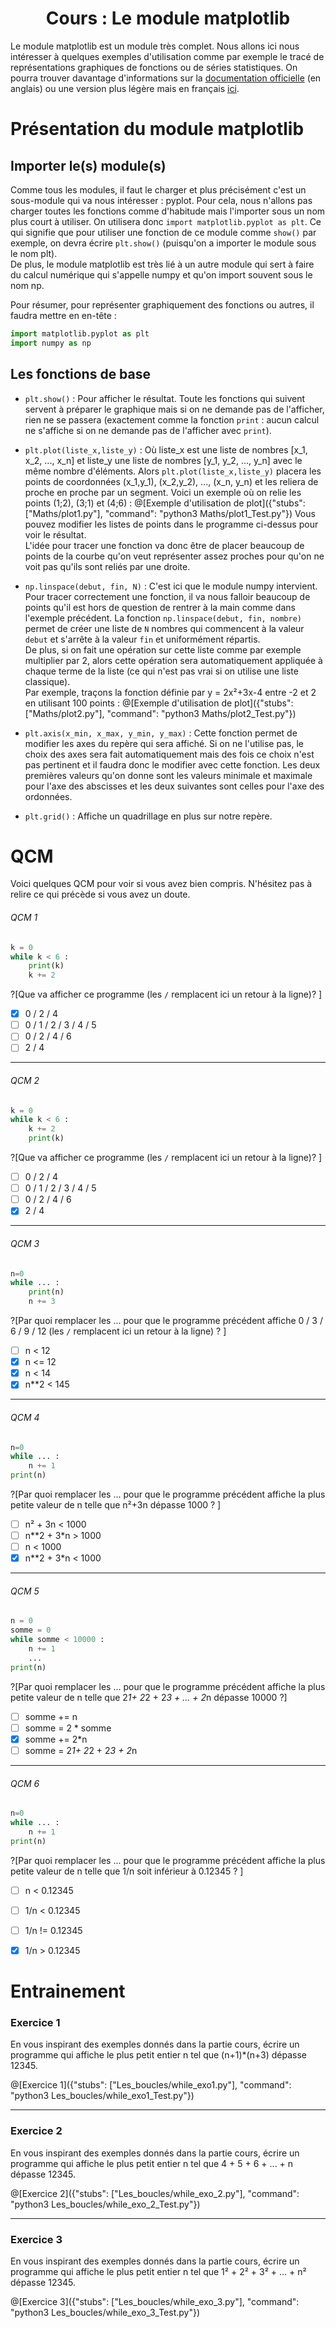 <h1> <center>Cours : Le module matplotlib</center></h1>

Le module matplotlib est un module très complet. Nous allons ici nous intéresser à quelques exemples d'utilisation comme par exemple le tracé de représentations graphiques de fonctions ou de séries statistiques. On pourra trouver davantage d'informations sur la [documentation officielle](https://matplotlib.org/index.html) (en anglais) ou une version plus légère mais en français [ici](http://chamilo1.grenet.fr/ujf/courses/FAMILIARISATIONAVECPYTHONSUITEANACON/document/Python/matplotlib.pdf).

# Présentation du module matplotlib

## Importer le(s) module(s)

Comme tous les modules, il faut le charger et plus précisément c'est un sous-module qui va nous intéresser : pyplot. Pour cela, nous n'allons pas charger toutes les fonctions comme d'habitude mais l'importer sous un nom plus court à utiliser. On utilisera donc `import matplotlib.pyplot as plt`. Ce qui signifie que pour utiliser une fonction de ce module comme `show()` par exemple, on devra écrire `plt.show()` (puisqu'on a importer le module sous le nom plt).  
De plus, le module matplotlib est très lié à un autre module qui sert à faire du calcul numérique qui s'appelle numpy et qu'on import souvent sous le nom np. 

Pour résumer, pour représenter graphiquement des fonctions ou autres, il faudra mettre en en-tête :
```python
import matplotlib.pyplot as plt
import numpy as np
```

## Les fonctions de base

+ `plt.show()` : Pour afficher le résultat. Toute les fonctions qui suivent servent à préparer le graphique mais si on ne demande pas de l'afficher, rien ne se passera (exactement comme la fonction `print` : aucun calcul ne s'affiche si on ne demande pas de l'afficher avec `print`).

+ `plt.plot(liste_x,liste_y)` : Où liste_x est une liste de nombres [x_1, x_2, ..., x_n] et liste_y une liste de nombres [y_1, y_2, ..., y_n] avec le même nombre d'éléments. Alors `plt.plot(liste_x,liste_y)` placera les points de coordonnées (x_1,y_1), (x_2,y_2), ..., (x_n, y_n) et les reliera de proche en proche par un segment. Voici un exemple où on relie les points (1;2), (3;1) et (4;6) :
  @[Exemple d'utilisation de plot]({"stubs": ["Maths/plot1.py"], "command": "python3 Maths/plot1_Test.py"})
  Vous pouvez modifier les listes de points dans le programme ci-dessus pour voir le résultat.  
  L'idée pour tracer une fonction va donc être de placer beaucoup de points de la courbe qu'on veut représenter assez proches pour qu'on ne voit pas qu'ils sont reliés par une droite.
  
+ `np.linspace(debut, fin, N)` : C'est ici que le module numpy intervient. Pour tracer correctement une fonction, il va nous falloir beaucoup de points qu'il est hors de question de rentrer à la main comme dans l'exemple précédent. La fonction `np.linspace(debut, fin, nombre)` permet de créer une liste de `N` nombres qui commencent à la valeur `debut` et s'arrête à la valeur `fin` et uniformément répartis.  
  De plus, si on fait une opération sur cette liste comme par exemple multiplier par 2, alors cette opération sera automatiquement appliquée à chaque terme de la liste (ce qui n'est pas vrai si on utilise une liste classique).  
  Par exemple, traçons la fonction définie par y = 2x²+3x-4 entre -2 et 2 en utilisant 100 points :
  @[Exemple d'utilisation de plot]({"stubs": ["Maths/plot2.py"], "command": "python3 Maths/plot2_Test.py"})
  
+ `plt.axis(x_min, x_max, y_min, y_max)` : Cette fonction permet de modifier les axes du repère qui sera affiché. Si on ne l'utilise pas, le choix des axes sera fait automatiquement mais des fois ce choix n'est pas pertinent et il faudra donc le modifier avec cette fonction. Les deux premières valeurs qu'on donne sont les valeurs minimale et maximale pour l'axe des abscisses et les deux suivantes sont celles pour l'axe des ordonnées.

+ `plt.grid()` : Affiche un quadrillage en plus sur notre repère.

# QCM

Voici quelques QCM pour voir si vous avez bien compris. N'hésitez pas à relire ce qui précède si vous avez un doute.

###### QCM 1
```python
k = 0
while k < 6 :
    print(k)
    k += 2
```  
?[Que va afficher ce programme (les `/` remplacent ici un retour à la ligne)? ]
-[x] 0 / 2 / 4 
-[ ] 0 / 1 / 2 / 3 / 4 / 5 
-[ ] 0 / 2 / 4 / 6
-[ ] 2 / 4 

---

###### QCM 2
```python
k = 0
while k < 6 :
    k += 2
    print(k)
```  
?[Que va afficher ce programme (les `/` remplacent ici un retour à la ligne)? ]
-[ ] 0 / 2 / 4 
-[ ] 0 / 1 / 2 / 3 / 4 / 5 
-[ ] 0 / 2 / 4 / 6
-[x] 2 / 4  

---

###### QCM 3
```python
n=0
while ... :
    print(n)
    n += 3
```  
?[Par quoi remplacer les ... pour que le programme précédent affiche 0 / 3 / 6 / 9 / 12 (les `/` remplacent ici un retour à la ligne) ? ]
-[ ] n < 12
-[x] n <= 12
-[x] n < 14
-[x] n**2 < 145

---

###### QCM 4
```python
n=0
while ... :
    n += 1
print(n)
```  
?[Par quoi remplacer les ... pour que le programme précédent affiche la plus petite valeur de n telle que n²+3n dépasse 1000 ? ]
-[ ] n² + 3n < 1000
-[ ] n**2 + 3*n > 1000
-[ ] n < 1000
-[x] n**2 + 3*n < 1000

---

###### QCM 5
```python 
n = 0
somme = 0
while somme < 10000 :
    n += 1
    ... 
print(n)
``` 
?[Par quoi remplacer les ... pour que le programme précédent affiche la plus petite valeur de n telle que 2*1+ 2*2 + 2*3 + ... + 2*n dépasse 10000 ?]
-[ ] somme += n
-[ ] somme = 2 * somme 
-[x] somme += 2*n
-[ ] somme = 2*1+ 2*2 + 2*3 + 2*n

---

###### QCM 6
```python
n=0
while ... :
    n += 1
print(n)
```  
?[Par quoi remplacer les ... pour que le programme précédent affiche la plus petite valeur de n telle que 1/n soit inférieur à 0.12345 ? ]
-[ ] n < 0.12345
-[ ] 1/n < 0.12345
-[ ] 1/n != 0.12345
-[x] 1/n > 0.12345


# Entrainement 

### Exercice 1

En vous inspirant des exemples donnés dans la partie cours, écrire un programme qui affiche le plus petit entier n tel que (n+1)\*(n+3) dépasse 12345.

@[Exercice 1]({"stubs": ["Les_boucles/while_exo1.py"], "command": "python3 Les_boucles/while_exo1_Test.py"})

---

### Exercice 2

En vous inspirant des exemples donnés dans la partie cours, écrire un programme qui affiche le plus petit entier n tel que 4 + 5 + 6 + ... + n dépasse 12345.

@[Exercice 2]({"stubs": ["Les_boucles/while_exo_2.py"], "command": "python3 Les_boucles/while_exo_2_Test.py"})

---

### Exercice 3

En vous inspirant des exemples donnés dans la partie cours, écrire un programme qui affiche le plus petit entier n tel que 1² + 2² + 3² + ... + n² dépasse 12345.

@[Exercice 3]({"stubs": ["Les_boucles/while_exo_3.py"], "command": "python3 Les_boucles/while_exo_3_Test.py"})
